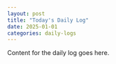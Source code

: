 ```yaml
---
layout: post
title: "Today's Daily Log"
date: 2025-01-01
categories: daily-logs
---
```

Content for the daily log goes here.